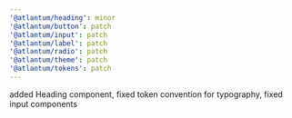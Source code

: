```yaml
---
'@atlantum/heading': minor
'@atlantum/button': patch
'@atlantum/input': patch
'@atlantum/label': patch
'@atlantum/radio': patch
'@atlantum/theme': patch
'@atlantum/tokens': patch
---
```


added Heading component, fixed token convention for typography, fixed input components

